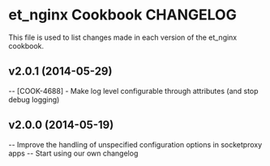 et_nginx Cookbook CHANGELOG
========================
This file is used to list changes made in each version of the et_nginx cookbook.

v2.0.1 (2014-05-29)
-------------------
-- [COOK-4688] - Make log level configurable through attributes (and stop debug logging)

v2.0.0 (2014-05-19)
-------------------
-- Improve the handling of unspecified configuration options in socketproxy apps
-- Start using our own changelog
